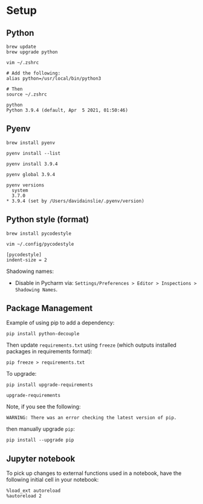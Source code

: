 # Setup

## Python

```shell
brew update
brew upgrade python

vim ~/.zshrc

# Add the following:
alias python=/usr/local/bin/python3

# Then
source ~/.zshrc

python
Python 3.9.4 (default, Apr  5 2021, 01:50:46)
```

## Pyenv

```shell
brew install pyenv

pyenv install --list

pyenv install 3.9.4

pyenv global 3.9.4

pyenv versions
  system
  3.7.0
* 3.9.4 (set by /Users/davidainslie/.pyenv/version)
```

## Python style (format)

```shell
brew install pycodestyle
```

```shell
vim ~/.config/pycodestyle

[pycodestyle]
indent-size = 2
```

Shadowing names:
- Disable in Pycharm via: `Settings/Preferences > Editor > Inspections > Shadowing Names`.

## Package Management

Example of using pip to add a dependency:
```shell
pip install python-decouple
```

Then update `requirements.txt` using `freeze` (which outputs installed packages in requirements format):
```shell
pip freeze > requirements.txt
```

To upgrade:
```shell
pip install upgrade-requirements

upgrade-requirements
```

Note, if you see the following:
```shell
WARNING: There was an error checking the latest version of pip.
```

then manually upgrade `pip`:
```shell
pip install --upgrade pip
```

## Jupyter notebook

To pick up changes to external functions used in a notebook, have the following initial cell in your notebook:
```jupyter
%load_ext autoreload
%autoreload 2
```